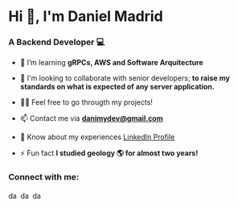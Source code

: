 <!--
**danimydev/danimydev** is a ✨ _special_ ✨ repository because its `README.md` (this file) appears on your GitHub profile.

Here are some ideas to get you started:

- 🔭 I’m currently working on ...
- 🌱 I’m currently learning ...
- 👯 I’m looking to collaborate on ...
- 🤔 I’m looking for help with ...
- 💬 Ask me about ...
- 📫 How to reach me: ...
- 😄 Pronouns: ...
- ⚡ Fun fact: ...
-->
<h1>Hi 👋, I'm Daniel Madrid</h1>
<h3>A Backend Developer 💻</h3>

- 🌱 I’m learning **gRPCs, AWS and Software Arquitecture**

- 🤝 I'm looking to collaborate with senior developers; **to raise my standards on what is expected of any server application.**

- 👨‍💻 Feel free to go througth my projects!

- 📫 Contact me via **danimydev@gmail.com**

- 📄 Know about my experiences [LinkedIn Profile](https://www.linkedin.com/in/danimydev)

- ⚡ Fun fact **I studied geology 🌎 for almost two years!**


<h3 align="left">Connect with me:</h3>
<p align="left">
<a href="https://twitter.com/dani_my98" target="blank"><img align="center" src="https://raw.githubusercontent.com/rahuldkjain/github-profile-readme-generator/master/src/images/icons/Social/twitter.svg" alt="dani_my98" height="15" width="20" /></a>
<a href="https://linkedin.com/in/danimydev" target="blank"><img align="center" src="https://raw.githubusercontent.com/rahuldkjain/github-profile-readme-generator/master/src/images/icons/Social/linked-in-alt.svg" alt="danimydev" height="15" width="20" /></a>
<a href="https://instagram.com/dani_my98" target="blank"><img align="center" src="https://raw.githubusercontent.com/rahuldkjain/github-profile-readme-generator/master/src/images/icons/Social/instagram.svg" alt="dani_my98" height="15" width="20" /></a>

